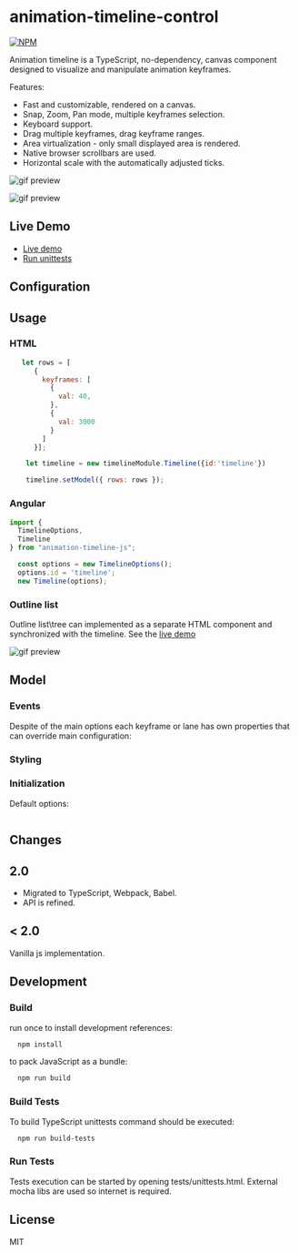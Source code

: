 # animation-timeline-control

[![NPM](https://nodei.co/npm/animation-timeline-js.png)](https://nodei.co/npm/animation-timeline-js/)

Animation timeline is a TypeScript, no-dependency, canvas component designed to visualize and manipulate animation keyframes.

Features:

- Fast and customizable, rendered on a canvas.
- Snap, Zoom, Pan mode, multiple keyframes selection.
- Keyboard support.
- Drag multiple keyframes, drag keyframe ranges.
- Area virtualization - only small displayed area is rendered.
- Native browser scrollbars are used.
- Horizontal scale with the automatically adjusted ticks.

![gif preview](demo/timeline-demo.gif)



![gif preview](demo/zoom-scale.gif)

## Live Demo

* [Live demo](https://ievgennaida.github.io/animation-timeline-control/)
* [Run unittests](https://ievgennaida.github.io/animation-timeline-control/tests/unittests)
 
## Configuration

## Usage

### HTML

```JavaScript
   let rows = [
      {
        keyframes: [
          {
            val: 40,
          },
          {
            val: 3000
          }
        ]
      }];

    let timeline = new timelineModule.Timeline({id:'timeline'})

    timeline.setModel({ rows: rows });
```

### Angular

```TypeScript
import {
  TimelineOptions,
  Timeline
} from "animation-timeline-js";

  const options = new TimelineOptions();
  options.id = 'timeline';
  new Timeline(options);
```

### Outline list

Outline list\tree can implemented as a separate HTML component and synchronized with the timeline.
See the [live demo](https://ievgennaida.github.io/animation-timeline-control/)

![gif preview](demo/zoom-scale.gif)

## Model

### Events

Despite of the main options each keyframe or lane has own properties that can override main configuration:


### Styling


### Initialization

Default options:

```JavaScript

```

## Changes

## 2.0
- Migrated to TypeScript, Webpack, Babel.
- API is refined.

## < 2.0

Vanilla js implementation. 

## Development 
### Build 

run once to install development references:
```bash
  npm install
```

to pack JavaScript as a bundle:

```bash
  npm run build
```

### Build Tests
To build TypeScript unittests command should be executed: 
```bash
  npm run build-tests
```

### Run Tests
Tests execution can be started by opening tests/unittests.html. 
External mocha libs are used so internet is required.

## License

MIT
